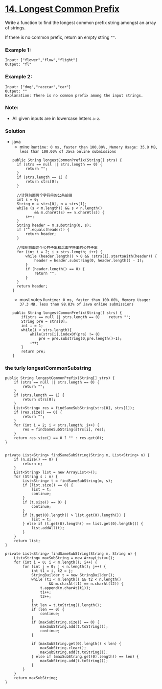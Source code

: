 # [14. Longest Common Prefix](https://leetcode.com/problems/longest-common-prefix/)

Write a function to find the longest common prefix string amongst an array of strings.

If there is no common prefix, return an empty string `""`.

### Example 1:
```
Input: ["flower","flow","flight"]
Output: "fl"
```

### Example 2:
```
Input: ["dog","racecar","car"]
Output: ""
Explanation: There is no common prefix among the input strings.
```

### Note:
* All given inputs are in lowercase letters `a-z`.


### Solution
* java
   * mine `Runtime: 0 ms, faster than 100.00%, Memory Usage: 35.8 MB, less than 100.00% of Java online submissions`
   ```
   public String longestCommonPrefix(String[] strs) {
     if (strs == null || strs.length == 0) {
         return "";
     }
     if (strs.length == 1) {
         return strs[0];
     }

     //计算前面两个字符串的公共前缀
     int s = 0;
     String m = strs[0], n = strs[1];
     while (s < m.length() && s < n.length()
             && m.charAt(s) == n.charAt(s)) {
         s++;
     }
     String header = m.substring(0, s);
     if ("".equals(header)) {
         return header;
     }

     //找到前面两个公共子串和后面字符串的公共子串
     for (int i = 2; i < strs.length; i++) {
         while (header.length() > 0 && !strs[i].startsWith(header)) {
             header = header.substring(0, header.length() - 1);
         }
         if (header.length() == 0) {
             return "";
         }
     }
     return header;
   }
   ```
   * most votes `Runtime: 0 ms, faster than 100.00%, Memory Usage: 37.3 MB, less than 98.83% of Java online submissions`
   ```
   public String longestCommonPrefix(String[] strs) {
       if(strs == null || strs.length == 0)    return "";
       String pre = strs[0];
       int i = 1;
       while(i < strs.length){
           while(strs[i].indexOf(pre) != 0)
               pre = pre.substring(0,pre.length()-1);
           i++;
       }
       return pre;
   }
   ```
   

### the turly  longestCommonSubstring
```
public String longestCommonPrefix(String[] strs) {
    if (strs == null || strs.length == 0) {
        return "";
    }
    if (strs.length == 1) {
        return strs[0];
    }
    List<String> res = findSameSubString(strs[0], strs[1]);
    if (res.size() == 0) {
        return "";
    }
    for (int i = 2; i < strs.length; i++) {
        res = findSameSubString(strs[i], res);
    }
    return res.size() == 0 ? "" : res.get(0);
}


private List<String> findSameSubString(String m, List<String> n) {
    if (n.size() == 0) {
        return n;
    }
    List<String> list = new ArrayList<>();
    for (String s : n) {
        List<String> t = findSameSubString(m, s);
        if (list.size() == 0) {
            list = t;
            continue;
        }
        if (t.size() == 0) {
            continue;
        }
        if (t.get(0).length() > list.get(0).length()) {
            list = t;
        } else if (t.get(0).length() == list.get(0).length()) {
            list.addAll(t);
        }
    }
    return list;
}

private List<String> findSameSubString(String m, String n) {
    List<String> maxSubString = new ArrayList<>();
    for (int i = 0; i < m.length(); i++) {
        for (int j = 0; j < n.length(); j++) {
            int t1 = i, t2 = j;
            StringBuilder t = new StringBuilder();
            while (t1 < m.length() && t2 < n.length()
                    && m.charAt(t1) == n.charAt(t2)) {
                t.append(m.charAt(t1));
                t1++;
                t2++;
            }
            int len = t.toString().length();
            if (len == 0) {
                continue;
            }
            if (maxSubString.size() == 0) {
                maxSubString.add(t.toString());
                continue;
            }

            if (maxSubString.get(0).length() < len) {
                maxSubString.clear();
                maxSubString.add(t.toString());
            } else if (maxSubString.get(0).length() == len) {
                maxSubString.add(t.toString());
            }
        }
    }
    return maxSubString;
}
```
